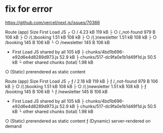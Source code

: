 # fix for error
https://github.com/vercel/next.js/issues/70366


Route (app)                              Size     First Load JS
┌ ○ /                                    4.23 kB         119 kB
├ ○ /_not-found                          979 B           106 kB
├ ○ /(.)booking                          1.51 kB         108 kB
├ ○ /(.)newsletter                       1.51 kB         108 kB
├ ○ /booking                             145 B           106 kB
└ ○ /newsletter                          145 B           106 kB
+ First Load JS shared by all            105 kB
  ├ chunks/4bd1b696-e92d6e4d8289d973.js  52.9 kB
  ├ chunks/517-dc9fa0e1b1d49f1d.js       50.5 kB
  └ other shared chunks (total)          1.98 kB

○  (Static)  prerendered as static content

Route (app)                              Size     First Load JS
┌ ƒ /                                    2.18 kB         119 kB
├ ƒ /_not-found                          979 B           106 kB
├ ○ /(.)booking                          1.51 kB         108 kB
├ ○ /(.)newsletter                       1.51 kB         108 kB
├ ƒ /booking                             145 B           106 kB
└ ƒ /newsletter                          145 B           106 kB
+ First Load JS shared by all            105 kB
  ├ chunks/4bd1b696-e92d6e4d8289d973.js  52.9 kB
  ├ chunks/517-dc9fa0e1b1d49f1d.js       50.5 kB
  └ other shared chunks (total)          1.98 kB


○  (Static)   prerendered as static content
ƒ  (Dynamic)  server-rendered on demand